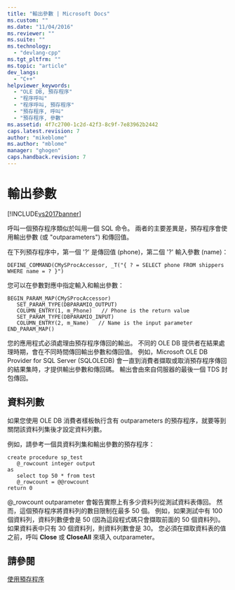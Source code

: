 ```yaml
---
title: "輸出參數 | Microsoft Docs"
ms.custom: ""
ms.date: "11/04/2016"
ms.reviewer: ""
ms.suite: ""
ms.technology: 
  - "devlang-cpp"
ms.tgt_pltfrm: ""
ms.topic: "article"
dev_langs: 
  - "C++"
helpviewer_keywords: 
  - "OLE DB, 預存程序"
  - "程序呼叫"
  - "程序呼叫, 預存程序"
  - "預存程序, 呼叫"
  - "預存程序, 參數"
ms.assetid: 4f7c2700-1c2d-42f3-8c9f-7e83962b2442
caps.latest.revision: 7
author: "mikeblome"
ms.author: "mblome"
manager: "ghogen"
caps.handback.revision: 7
---
```

# 輸出參數
[!INCLUDE[vs2017banner](../../assembler/inline/includes/vs2017banner.md)]

呼叫一個預存程序類似於叫用一個 SQL 命令。  兩者的主要差異是，預存程序會使用輸出參數 \(或 "outparameters"\) 和傳回值。  
  
 在下列預存程序中，第一個 '?' 是傳回值 \(phone\)，第二個 '?' 輸入參數 \(name\)：  
  
```  
DEFINE_COMMAND(CMySProcAccessor, _T("{ ? = SELECT phone FROM shippers WHERE name = ? }")  
```  
  
 您可以在參數對應中指定輸入和輸出參數：  
  
```  
BEGIN_PARAM_MAP(CMySProcAccessor)  
   SET_PARAM_TYPE(DBPARAMIO_OUTPUT)  
   COLUMN_ENTRY(1, m_Phone)   // Phone is the return value  
   SET_PARAM_TYPE(DBPARAMIO_INPUT)  
   COLUMN_ENTRY(2, m_Name)   // Name is the input parameter  
END_PARAM_MAP()  
```  
  
 您的應用程式必須處理由預存程序傳回的輸出。  不同的 OLE DB 提供者在結果處理時期，會在不同時間傳回輸出參數和傳回值。  例如，Microsoft OLE DB Provider for SQL Server \(SQLOLEDB\) 會一直到消費者擷取或取消預存程序傳回的結果集時，才提供輸出參數和傳回碼。  輸出會由來自伺服器的最後一個 TDS 封包傳回。  
  
## 資料列數  
 如果您使用 OLE DB 消費者樣板執行含有 outparameters 的預存程序，就要等到關閉該資料列集後才設定資料列數。  
  
 例如，請參考一個具資料列集和輸出參數的預存程序：  
  
```  
create procedure sp_test  
   @_rowcount integer output  
as  
   select top 50 * from test  
   @_rowcount = @@rowcount  
return 0  
```  
  
 @\_rowcount outparameter 會報告實際上有多少資料列從測試資料表傳回。  然而，這個預存程序將資料列的數目限制在最多 50 個。  例如，如果測試中有 100 個資料列，資料列數便會是 50 \(因為這段程式碼只會擷取前面的 50 個資料列\)。  如果資料表中只有 30 個資料列，則資料列數會是 30。  您必須在擷取資料表的值之前，呼叫 **Close** 或 **CloseAll** 來填入 outparameter。  
  
## 請參閱  
 [使用預存程序](../../data/oledb/using-stored-procedures.md)